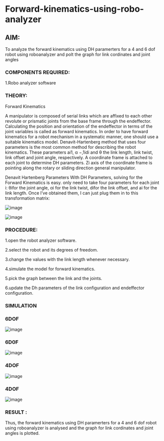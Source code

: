 # Forward-kinematics-using-robo-analyzer

## AIM: 
To analyze the forward kinematics using DH paramerters for a 4 and 6 dof robot using roboanalyzer and polt the graph for link cordinates and joint angles
### COMPONENTS REQUIRED:
1.Robo analyzer software  


### THEORY: 
  
Forward Kinematics

A manipulator is composed of serial links which are affixed to each other revolute or prismatic joints from the base frame through the endeffector. 
Calculating the position and orientation of the endeffector in terms of the joint variables is called as forward kinematics. 
In order to have forward kinematics for a robot mechanism in a systematic manner, one should use a suitable kinematics model. 
Denavit-Hartenberg method that uses four parameters is the most common method for describing the robot kinematics. 
These parameters ai1, α −,1idi and θ the link length, link twist, link offset and joint angle, respectively. 
A coordinate frame is attached to each joint to determine DH parameters. Zi axis of the coordinate frame is pointing along the rotary or sliding direction general manipulator.

Denavit Hartenberg Parameters
With DH Parameters, solving for the Forward Kinematics is easy.  only need to take four parameters for each joint 
i: θifor the joint angle, 
αi for the link twist, 
difor the link offset, and 
ai for the link length. Once I’ve obtained them, I can just plug them in to this transformation matrix:


![image](https://user-images.githubusercontent.com/36288975/170172719-ed7befc9-2894-4344-bfd5-be831bb05308.png)

 ![image](https://user-images.githubusercontent.com/36288975/170172766-b8aeb788-7fd7-4de7-b340-f04656707ebd.png)

 ### PROCEDURE:
 1.open the robot analyzer software. 
 
 2.select the robot and its degrees of freedom.
 
 3.change the values with the link length whenever necessary. 
 
 4.simulate the model for forward kinematics. 
 
 5.pick the graph between the link and the joints. 
 
 6.update the Dh parameters of the link configuration and endeffector configuration.

### SIMULATION 

### 6DOF
![image](https://user-images.githubusercontent.com/94883079/204550563-7cb58ff8-e119-44d4-a6f0-79d522cf9190.png)

### 6D0F
![image](https://user-images.githubusercontent.com/94883079/204550930-4e9fd4fd-fd19-42f7-b994-70ec93f18ddf.png)

### 4DOF
![image](https://user-images.githubusercontent.com/94883079/204550843-b95a97d7-9902-440f-ba60-7401a5153e26.png)

### 4DOF
![image](https://user-images.githubusercontent.com/94883079/204552846-09c0ad79-0161-4b53-9846-c79c70377aa6.png)

### RESULT : 
Thus, the forward kinematics using DH paramerters for a 4 and 6 dof robot using roboanalyzer is analysed and the graph for link cordinates and joint angles is plotted.
